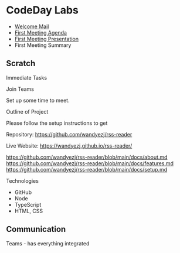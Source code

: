 # CodeDay Labs

- [Welcome Mail](./welcome-mail.md)
- [First Meeting Agenda](./first-meeting-agenda.md)
- [First Meeting Presentation](./first-meeting-presentation.md)
- First Meeting Summary

## Scratch

Immediate Tasks

Join Teams

Set up some time to meet.

Outline of Project

Please follow the setup instructions to get

Repository: https://github.com/wandyezj/rss-reader

Live Website: https://wandyezj.github.io/rss-reader/

https://github.com/wandyezj/rss-reader/blob/main/docs/about.md
https://github.com/wandyezj/rss-reader/blob/main/docs/features.md
https://github.com/wandyezj/rss-reader/blob/main/docs/setup.md

Technologies

- GitHub
- Node
- TypeScript
- HTML, CSS


## Communication

Teams - has everything integrated

